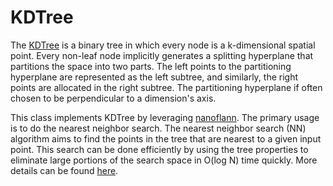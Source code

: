 # KDTree

The [KDTree](https://en.wikipedia.org/wiki/K-d_tree) is a binary tree in which every node is a k-dimensional spatial point. Every non-leaf node implicitly generates a splitting hyperplane that partitions the space into two parts. The left points to the partitioning hyperplane are represented as the left subtree, and similarly, the right points are allocated in the right subtree. The partitioning hyperplane if often 
chosen to be perpendicular to a dimension's axis.

This class implements KDTree by leveraging [nanoflann](https://github.com/jlblancoc/nanoflann). The primary usage is to do the nearest neighbor search. The nearest neighbor search (NN) algorithm aims to find the points in the tree that are nearest to a given input point. This search can be done efficiently by using the tree properties to eliminate large portions of the search space in O(log N) time quickly. More details can be found [here](https://en.wikipedia.org/wiki/K-d_tree).
